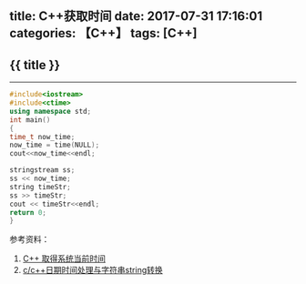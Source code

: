 title: C++获取时间
date: 2017-07-31 17:16:01
categories: 【C++】
tags: [C++]
---
## {{ title }} ##

---

```C++
#include<iostream>
#include<ctime>
using namespace std;
int main()
{
time_t now_time;
now_time = time(NULL);
cout<<now_time<<endl;

stringstream ss;
ss << now_time;
string timeStr;
ss >> timeStr;
cout << timeStr<<endl;
return 0;
}
```

参考资料：

1. [C++ 取得系统当前时间](http://www.cnblogs.com/Asa-Zhu/archive/2012/08/30/2664341.html)
2. [c/c++日期时间处理与字符串string转换](http://www.cnblogs.com/renjiashuo/p/6913668.html)